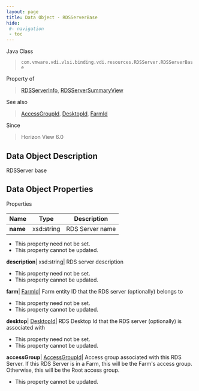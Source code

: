 ```yaml
---
layout: page
title: Data Object - RDSServerBase
hide:
 #- navigation
 - toc
---
```






Java Class  
> `com.vmware.vdi.vlsi.binding.vdi.resources.RDSServer.RDSServerBase`

Property of  
> [RDSServerInfo](vdi.resources.RDSServer.RDSServerInfo.md#field_detail), [RDSServerSummaryView](vdi.resources.RDSServer.RDSServerSummaryView.md#field_detail)

See also  
> [AccessGroupId](vdi.entity.AccessGroupId.md), [DesktopId](vdi.entity.DesktopId.md), [FarmId](vdi.entity.FarmId.md)

Since  
> Horizon View 6.0


## Data Object Description 

RDSServer base 

## Data Object Properties

Properties

Name |  Type |  Description   
---|---|---  
**name**|  xsd:string|  RDS Server name   


 * This property need not be set.
 * This property cannot be updated.

  
**description**|  xsd:string|  RDS server description   


 * This property need not be set.
 * This property cannot be updated.

  
**farm**| [FarmId](vdi.entity.FarmId.md)|  Farm entity ID that the RDS server (optionally) belongs to   


 * This property need not be set.
 * This property cannot be updated.

  
**desktop**| [DesktopId](vdi.entity.DesktopId.md)|  RDS Desktop Id that the RDS server (optionally) is associated with   


 * This property need not be set.
 * This property cannot be updated.

  
**accessGroup**| [AccessGroupId](vdi.entity.AccessGroupId.md)|  Access group associated with this RDS Server. If this RDS Server is in a Farm, this will be the Farm's access group. Otherwise, this will be the Root access group.   


 * This property cannot be updated.

  
  
  
   
  
  
